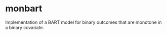 # monbart
Implementation of a BART model for binary outcomes that are monotone in a binary covariate.
